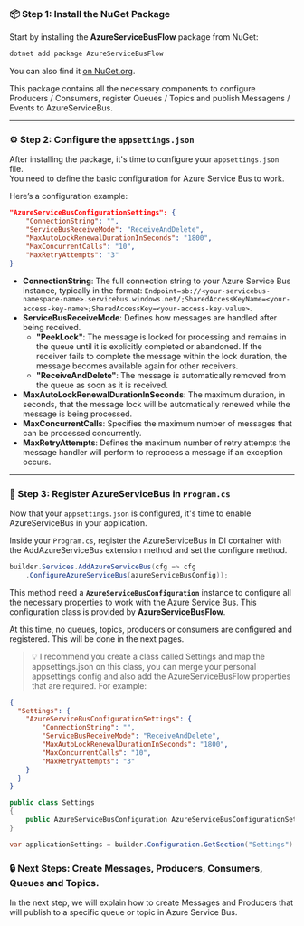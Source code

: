 ### 📦 Step 1: Install the NuGet Package

Start by installing the **AzureServiceBusFlow** package from NuGet:

```bash
dotnet add package AzureServiceBusFlow
```

You can also find it [on NuGet.org](https://www.nuget.org/packages/AzureServiceBusFlow).

This package contains all the necessary components to configure Producers / Consumers, register Queues / Topics and publish Messagens / Events to AzureServiceBus.

---

### ⚙️ Step 2: Configure the `appsettings.json`

After installing the package, it's time to configure your `appsettings.json` file.  
You need to define the basic configuration for Azure Service Bus to work.

Here’s a configuration example:

```json
"AzureServiceBusConfigurationSettings": {
    "ConnectionString": "",
    "ServiceBusReceiveMode": "ReceiveAndDelete",
    "MaxAutoLockRenewalDurationInSeconds": "1800",
    "MaxConcurrentCalls": "10",
    "MaxRetryAttempts": "3"
}
```

- **ConnectionString**: The full connection string to your Azure Service Bus instance, typically in the format: `Endpoint=sb://<your-servicebus-namespace-name>.servicebus.windows.net/;SharedAccessKeyName=<your-access-key-name>;SharedAccessKey=<your-access-key-value>`.
- **ServiceBusReceiveMode**: Defines how messages are handled after being received.
    - **"PeekLock"**: The message is locked for processing and remains in the queue until it is explicitly completed or abandoned. If the receiver fails to complete the message within the lock duration, the message becomes available again for other receivers.
    - **"ReceiveAndDelete"**: The message is automatically removed from the queue as soon as it is received.
- **MaxAutoLockRenewalDurationInSeconds**: The maximum duration, in seconds, that the message lock will be automatically renewed while the message is being processed.
- **MaxConcurrentCalls**: Specifies the maximum number of messages that can be processed concurrently.
- **MaxRetryAttempts**: Defines the maximum number of retry attempts the message handler will perform to reprocess a message if an exception occurs.

---

### 🧩 Step 3: Register AzureServiceBus in `Program.cs`

Now that your `appsettings.json` is configured, it's time to enable AzureServiceBus in your application.

Inside your `Program.cs`, register the AzureServiceBus in DI container with the AddAzureServiceBus extension method and set the configure method.

```csharp
builder.Services.AddAzureServiceBus(cfg => cfg
    .ConfigureAzureServiceBus(azureServiceBusConfig));
```

This method need a **`AzureServiceBusConfiguration`** instance to configure all the necessary properties to work with the Azure Service Bus. This configuration class is provided by **AzureServiceBusFlow**. 

At this time, no queues, topics, producers or consumers are configured and registered. This will be done in the next pages.

> 💡 I recommend you create a class called Settings and map the appsettings.json on this class, you can merge your personal appsettings config and also add the AzureServiceBusFlow properties that are required. For example:

```json
{
  "Settings": {
    "AzureServiceBusConfigurationSettings": {
        "ConnectionString": "",
        "ServiceBusReceiveMode": "ReceiveAndDelete",
        "MaxAutoLockRenewalDurationInSeconds": "1800",
        "MaxConcurrentCalls": "10",
        "MaxRetryAttempts": "3"
    }
  }
}

```

```csharp
public class Settings
{
    public AzureServiceBusConfiguration AzureServiceBusConfigurationSettings { get; }
}
```

```csharp
var applicationSettings = builder.Configuration.GetSection("Settings").Get<Settings>();
```

### 🔒 Next Steps: Create Messages, Producers, Consumers, Queues and Topics.

In the next step, we will explain how to create Messages and Producers that will publish to a specific queue or topic in Azure Service Bus.